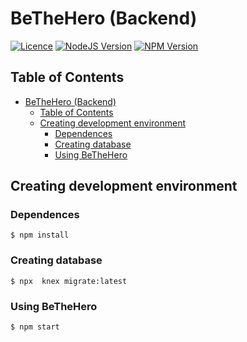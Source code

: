 # BeTheHero (Backend)

[![Licence](https://img.shields.io/badge/licence-MIT-green)](https://www.mit.edu/~amini/LICENSE.md) [![NodeJS Version](https://img.shields.io/badge/NodeJS-12.16.1-blue)](https://nodejs.org/en/blog/release/v12.16.1/) [![NPM Version](https://img.shields.io/badge/NPM-6.13.4-blue)](https://www.npmjs.com/package/npm/v/6.13.4)


## Table of Contents

- [BeTheHero (Backend)](#bethehero-backend)
  - [Table of Contents](#table-of-contents)
  - [Creating development environment](#creating-development-environment)
    - [Dependences](#dependences)
    - [Creating database](#creating-database)
    - [Using BeTheHero](#using-bethehero)

## Creating development environment

### Dependences
```
$ npm install
```

### Creating database

```
$ npx  knex migrate:latest
```

### Using BeTheHero
```
$ npm start
```